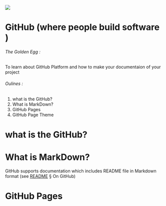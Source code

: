  
![ ](https://www.dsxhub.org/wp-content/uploads/2021/03/DataLab_-_Chapitre_0_-_Fabriquer_sa_station_de_mesure_connect_e_github-logo-640x320-1.png)
# GitHub (where people build software )


###### The Golden Egg :
To learn about GitHub Platform and how to make your documentaion of your project

###### Oulines :
1. what is the GitHub?
2. What is MarkDown?
3. GitHub Pages
4. GitHub Page Theme

# what is the GitHub?


# What is MarkDown?
GitHub supports documentation which includes README file in Markdown format (see [README](https://eslamakram.github.io/Reading-Notes/) § On GitHub)



# GitHub Pages






